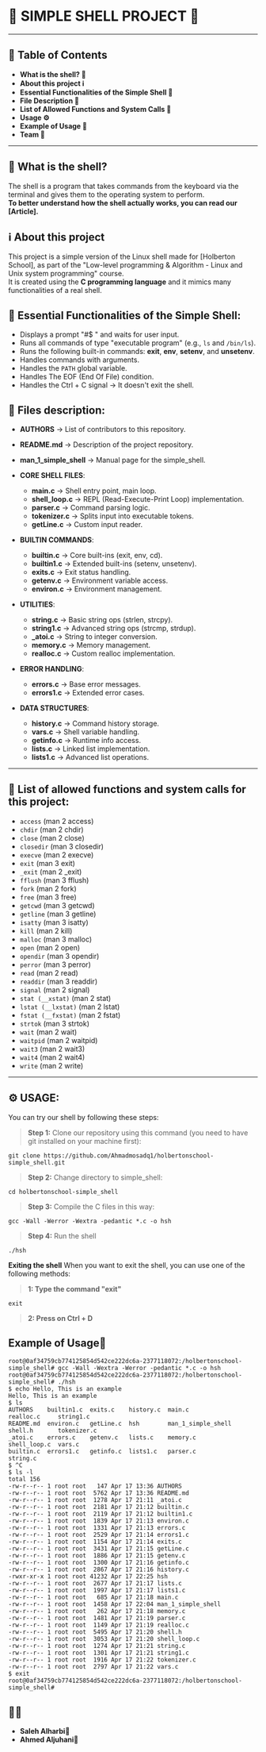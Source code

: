 # 🐚 SIMPLE SHELL PROJECT 🐚  

****

## 📑 Table of Contents
- **What is the shell? 🐚**
- **About this project ℹ️**
- **Essential Functionalities of the Simple Shell 📝**
- **File Description 📂**
- **List of Allowed Functions and System Calls 📲**
- **Usage ⚙️**
- **Example of Usage 💯**
- **Team 🥇**

****

## 🐚 What is the shell?  
The shell is a program that takes commands from the keyboard via the terminal and gives them to the operating system to perform.  
**To better understand how the shell actually works, you can read our [Article].**

## ℹ️ About this project
This project is a simple version of the Linux shell made for [Holberton School], as part of the "Low-level programming & Algorithm - Linux and Unix system programming" course.  
It is created using the **C programming language** and it mimics many functionalities of a real shell.

## 📝 Essential Functionalities of the Simple Shell:
- Displays a prompt "#$ " and waits for user input.
- Runs all commands of type "executable program" (e.g., `ls` and `/bin/ls`).
- Runs the following built-in commands: **exit**, **env**, **setenv**, and **unsetenv**.
- Handles commands with arguments.
- Handles the `PATH` global variable.
- Handles The EOF (End Of File) condition.
- Handles the Ctrl + C signal → It doesn't exit the shell.

## 📂 Files description:
- **AUTHORS** → List of contributors to this repository.
- **README.md** → Description of the project repository.
- **man_1_simple_shell** → Manual page for the simple_shell.
- **CORE SHELL FILES**:
  - **main.c** → Shell entry point, main loop.
  - **shell_loop.c** → REPL (Read-Execute-Print Loop) implementation.
  - **parser.c** → Command parsing logic.
  - **tokenizer.c** → Splits input into executable tokens.
  - **getLine.c** → Custom input reader.
  
- **BUILTIN COMMANDS**:
  - **builtin.c** → Core built-ins (exit, env, cd).
  - **builtin1.c** → Extended built-ins (setenv, unsetenv).
  - **exits.c** → Exit status handling.
  - **getenv.c** → Environment variable access.
  - **environ.c** → Environment management.
  
- **UTILITIES**:
  - **string.c** → Basic string ops (strlen, strcpy).
  - **string1.c** → Advanced string ops (strcmp, strdup).
  - **_atoi.c** → String to integer conversion.
  - **memory.c** → Memory management.
  - **realloc.c** → Custom realloc implementation.

- **ERROR HANDLING**:
  - **errors.c** → Base error messages.
  - **errors1.c** → Extended error cases.

- **DATA STRUCTURES**:
  - **history.c** → Command history storage.
  - **vars.c** → Shell variable handling.
  - **getinfo.c** → Runtime info access.
  - **lists.c** → Linked list implementation.
  - **lists1.c** → Advanced list operations.

****

## 📲 List of allowed functions and system calls for this project:
- `access` (man 2 access)
- `chdir` (man 2 chdir)
- `close` (man 2 close)
- `closedir` (man 3 closedir)
- `execve` (man 2 execve)
- `exit` (man 3 exit)
- `_exit` (man 2 _exit)
- `fflush` (man 3 fflush)
- `fork` (man 2 fork)
- `free` (man 3 free)
- `getcwd` (man 3 getcwd)
- `getline` (man 3 getline)
- `isatty` (man 3 isatty)
- `kill` (man 2 kill)
- `malloc` (man 3 malloc)
- `open` (man 2 open)
- `opendir` (man 3 opendir)
- `perror` (man 3 perror)
- `read` (man 2 read)
- `readdir` (man 3 readdir)
- `signal` (man 2 signal)
- `stat (__xstat)` (man 2 stat)
- `lstat (__lxstat)` (man 2 lstat)
- `fstat (__fxstat)` (man 2 fstat)
- `strtok` (man 3 strtok)
- `wait` (man 2 wait)
- `waitpid` (man 2 waitpid)
- `wait3` (man 2 wait3)
- `wait4` (man 2 wait4)
- `write` (man 2 write)

****

## ⚙️ USAGE:
You can try our shell by following these steps:
> **Step 1:** Clone our repository using this command (you need to have git installed on your machine first):
````
git clone https://github.com/Ahmadmosadq1/holbertonschool-simple_shell.git
````
> **Step 2:** Change directory to simple_shell:
````
cd holbertonschool-simple_shell
````
> **Step 3:** Compile the C files in this way:
````
gcc -Wall -Werror -Wextra -pedantic *.c -o hsh
````
> **Step 4:** Run the shell
````
./hsh
````
**Exiting the shell**
When you want to exit the shell, you can use one of the following methods:
> **1: Type the command "exit"**
````
exit
````
> **2: Press on Ctrl + D**
## Example of Usage💯
````
root@0af34759cb774125854d542ce222dc6a-2377118072:/holbertonschool-simple_shell# gcc -Wall -Wextra -Werror -pedantic *.c -o hsh
root@0af34759cb774125854d542ce222dc6a-2377118072:/holbertonschool-simple_shell# ./hsh
$ echo Hello, This is an example
Hello, This is an example
$ ls
AUTHORS    builtin1.c  exits.c    history.c  main.c              realloc.c     string1.c
README.md  environ.c   getLine.c  hsh        man_1_simple_shell  shell.h       tokenizer.c
_atoi.c    errors.c    getenv.c   lists.c    memory.c            shell_loop.c  vars.c
builtin.c  errors1.c   getinfo.c  lists1.c   parser.c            string.c
$ ^C
$ ls -l
total 156
-rw-r--r-- 1 root root   147 Apr 17 13:36 AUTHORS
-rw-r--r-- 1 root root  5762 Apr 17 13:36 README.md
-rw-r--r-- 1 root root  1278 Apr 17 21:11 _atoi.c
-rw-r--r-- 1 root root  2181 Apr 17 21:12 builtin.c
-rw-r--r-- 1 root root  2119 Apr 17 21:12 builtin1.c
-rw-r--r-- 1 root root  1839 Apr 17 21:13 environ.c
-rw-r--r-- 1 root root  1331 Apr 17 21:13 errors.c
-rw-r--r-- 1 root root  2529 Apr 17 21:14 errors1.c
-rw-r--r-- 1 root root  1154 Apr 17 21:14 exits.c
-rw-r--r-- 1 root root  3431 Apr 17 21:15 getLine.c
-rw-r--r-- 1 root root  1886 Apr 17 21:15 getenv.c
-rw-r--r-- 1 root root  1300 Apr 17 21:16 getinfo.c
-rw-r--r-- 1 root root  2867 Apr 17 21:16 history.c
-rwxr-xr-x 1 root root 41232 Apr 17 22:25 hsh
-rw-r--r-- 1 root root  2677 Apr 17 21:17 lists.c
-rw-r--r-- 1 root root  1997 Apr 17 21:17 lists1.c
-rw-r--r-- 1 root root   685 Apr 17 21:18 main.c
-rw-r--r-- 1 root root  1458 Apr 17 22:04 man_1_simple_shell
-rw-r--r-- 1 root root   262 Apr 17 21:18 memory.c
-rw-r--r-- 1 root root  1481 Apr 17 21:19 parser.c
-rw-r--r-- 1 root root  1149 Apr 17 21:19 realloc.c
-rw-r--r-- 1 root root  5495 Apr 17 21:20 shell.h
-rw-r--r-- 1 root root  3053 Apr 17 21:20 shell_loop.c
-rw-r--r-- 1 root root  1274 Apr 17 21:21 string.c
-rw-r--r-- 1 root root  1301 Apr 17 21:21 string1.c
-rw-r--r-- 1 root root  1916 Apr 17 21:22 tokenizer.c
-rw-r--r-- 1 root root  2797 Apr 17 21:22 vars.c
$ exit
root@0af34759cb774125854d542ce222dc6a-2377118072:/holbertonschool-simple_shell#

````
## 👨‍💻 

- **Saleh Alharbi**🌟  
- **Ahmed Aljuhani**🚀

